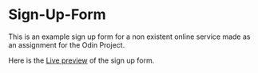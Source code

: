 # Sign-Up-Form

This is an example sign up form for a non existent online service made as an assignment for the Odin Project.

Here is the [Live preview](https://mmrupard.github.io/Sign-Up-Form/) of the sign up form.
